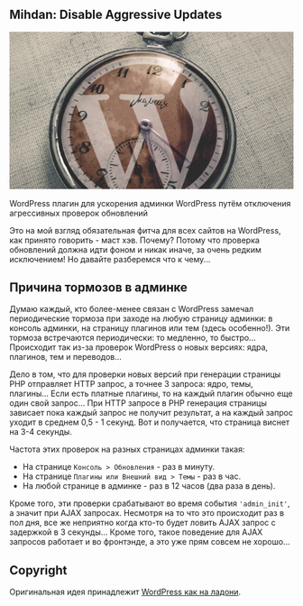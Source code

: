 ## Mihdan: Disable Aggressive Updates

![Mihdan: Disable Aggressive Updates](screenshot.jpg)

WordPress плагин для ускорения админки WordPress путём отключения агрессивных проверок обновлений

Это на мой взгляд обязательная фитча для всех сайтов на WordPress, как принято говорить - маст хэв. Почему? Потому что проверка обновлений должна идти фоном и никак иначе, за очень редким исключением! Но давайте разберемся что к чему...

## Причина тормозов в админке

Думаю каждый, кто более-менее связан с WordPress замечал периодические тормоза при заходе на любую страницу админки: в консоль админки, на страницу плагинов или тем (здесь особенно!). Эти тормоза встречаются периодически: то медленно, то быстро... Происходит так из-за проверок WordPress о новых версиях: ядра, плагинов, тем и переводов...

Дело в том, что для проверки новых версий при генерации страницы PHP отправляет HTTP запрос, а точнее 3 запроса: ядро, темы, плагины... Если есть платные плагины, то на каждый плагин обычно еще один свой запрос... При HTTP запросе в PHP генерация страницы зависает пока каждый запрос не получит результат, а на каждый запрос уходит в среднем 0,5 - 1 секунд. Вот и получается, что страница виснет на 3-4 секунды.

Частота этих проверок на разных страницах админки такая:

- На странице `Консоль > Обновления` - раз в минуту.
- На странице `Плагины или Внешний вид > Темы` - раз в час.
- На любой странице в админке - раз в 12 часов (два раза в день).

Кроме того, эти проверки срабатывают во время события `'admin_init'`, а значит при AJAX запросах. Несмотря на то что это происходит раз в пол дня, все же неприятно когда кто-то будет ловить AJAX запрос с задержкой в 3 секунды... Кроме того, такое поведение для AJAX запросов работает и во фронтэнде, а это уже прям совсем не хорошо...

## Copyright

Оригинальная идея принадлежит [WordPress как на ладони](https://wp-kama.ru/id_8514/uskoryaem-adminku-wordpress-otklyuchaem-proverki-obnovlenij.html).
